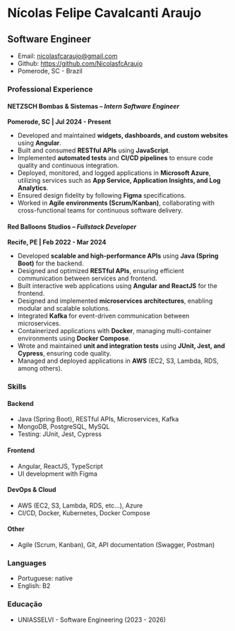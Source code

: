 # Nícolas Felipe Cavalcanti Araujo
## Software Engineer 

- Email: nicolasfcaraujo@gmail.com
- Github: https://github.com/NicolasfcAraujo
- Pomerode, SC - Brazil  

### Professional Experience  

#### NETZSCH Bombas & Sistemas – *Intern Software Engineer*  
**Pomerode, SC | Jul 2024 - Present**  
- Developed and maintained **widgets, dashboards, and custom websites** using **Angular**.  
- Built and consumed **RESTful APIs** using **JavaScript**.  
- Implemented **automated tests** and **CI/CD pipelines** to ensure code quality and continuous integration.  
- Deployed, monitored, and logged applications in **Microsoft Azure**, utilizing services such as **App Service, Application Insights, and Log Analytics**.  
- Ensured design fidelity by following **Figma** specifications.  
- Worked in **Agile environments (Scrum/Kanban)**, collaborating with cross-functional teams for continuous software delivery.  

#### Red Balloons Studios – *Fullstack Developer*  
**Recife, PE | Feb 2022 - Mar 2024**  
- Developed **scalable and high-performance APIs** using **Java (Spring Boot)** for the backend.  
- Designed and optimized **RESTful APIs**, ensuring efficient communication between services and frontend.  
- Built interactive web applications using **Angular and ReactJS** for the frontend.  
- Designed and implemented **microservices architectures**, enabling modular and scalable solutions.  
- Integrated **Kafka** for event-driven communication between microservices.  
- Containerized applications with **Docker**, managing multi-container environments using **Docker Compose**.  
- Wrote and maintained **unit and integration tests** using **JUnit, Jest, and Cypress**, ensuring code quality.  
- Managed and deployed applications in **AWS** (EC2, S3, Lambda, RDS, among others).  

### Skills  

#### Backend  
- Java (Spring Boot), RESTful APIs, Microservices, Kafka  
- MongoDB, PostgreSQL, MySQL  
- Testing: JUnit, Jest, Cypress  

#### Frontend  
- Angular, ReactJS, TypeScript  
- UI development with Figma  

#### DevOps & Cloud  
- AWS (EC2, S3, Lambda, RDS, etc...), Azure  
- CI/CD, Docker, Kubernetes, Docker Compose  

#### Other  
- Agile (Scrum, Kanban), Git, API documentation (Swagger, Postman)  

### Languages  
- Portuguese: native  
- English: B2  

### Educação  
- UNIASSELVI - Software Engineering (2023 - 2026)